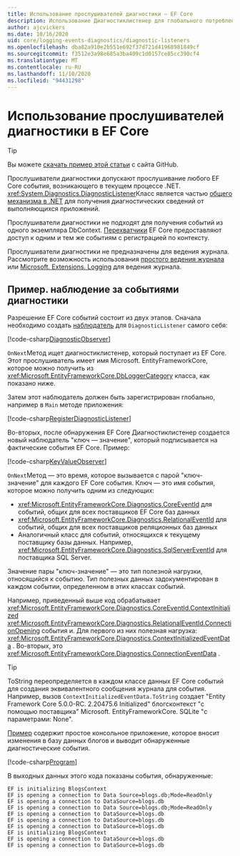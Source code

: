 ```yaml
---
title: Использование прослушивателей диагностики — EF Core
description: Использование Диагностиклистенер для глобального потребления EF Core диагностики
author: ajcvickers
ms.date: 10/16/2020
uid: core/logging-events-diagnostics/diagnostic-listeners
ms.openlocfilehash: dba82a910e2b551e692f37d721d41968981849cf
ms.sourcegitcommit: f3512e3a98e685a3ba409c1d0157ce85cc390cf4
ms.translationtype: MT
ms.contentlocale: ru-RU
ms.lasthandoff: 11/10/2020
ms.locfileid: "94431298"
---
```

# <a name="using-diagnostic-listeners-in-ef-core"></a>Использование прослушивателей диагностики в EF Core

> [!TIP]  
> Вы можете [скачать пример этой статьи](https://github.com/dotnet/EntityFramework.Docs/tree/master/samples/core/Miscellaneous/DiagnosticListeners) с сайта GitHub.

Прослушиватели диагностики допускают прослушивание любого EF Core события, возникающего в текущем процессе .NET. <xref:System.Diagnostics.DiagnosticListener>Класс является частью [общего механизма в .NET](https://github.com/dotnet/runtime/blob/master/src/libraries/System.Diagnostics.DiagnosticSource/src/DiagnosticSourceUsersGuide.md) для получения диагностических сведений от выполняющихся приложений.

Прослушиватели диагностики не подходят для получения событий из одного экземпляра DbContext. [Перехватчики](xref:core/logging-events-diagnostics/interceptors) EF Core предоставляют доступ к одним и тем же событиям с регистрацией по контексту.

Прослушиватели диагностики не предназначены для ведения журнала. Рассмотрите возможность использования [простого ведения журнала](xref:core/logging-events-diagnostics/simple-logging) или [Microsoft. Extensions. Logging](xref:core/logging-events-diagnostics/extensions-logging) для ведения журнала.

## <a name="example-observing-diagnostic-events"></a>Пример. наблюдение за событиями диагностики

Разрешение EF Core событий состоит из двух этапов. Сначала необходимо создать [наблюдатель](/dotnet/standard/events/observer-design-pattern) для `DiagnosticListener` самого себя:

<!--
public class DiagnosticObserver : IObserver<DiagnosticListener>
{
    public void OnCompleted() 
        => throw new NotImplementedException();
    
    public void OnError(Exception error) 
        => throw new NotImplementedException();

    public void OnNext(DiagnosticListener value)
    {
        if (value.Name == DbLoggerCategory.Name) // "Microsoft.EntityFrameworkCore"
        {
            value.Subscribe(new KeyValueObserver());
        }
    }
}
-->
[!code-csharp[DiagnosticObserver](../../../samples/core/Miscellaneous/DiagnosticListeners/Program.cs?name=DiagnosticObserver)]

`OnNext`Метод ищет диагностиклистенер, который поступает из EF Core. Этот прослушиватель имеет имя Microsoft. EntityFrameworkCore, которое можно получить из <xref:Microsoft.EntityFrameworkCore.DbLoggerCategory> класса, как показано ниже.

Затем этот наблюдатель должен быть зарегистрирован глобально, например в `Main` методе приложения:

<!--
        DiagnosticListener.AllListeners.Subscribe(new DiagnosticObserver());
-->
[!code-csharp[RegisterDiagnosticListener](../../../samples/core/Miscellaneous/DiagnosticListeners/Program.cs?name=RegisterDiagnosticListener)]

Во-вторых, после обнаружения EF Core Диагностиклистенер создается новый наблюдатель "ключ — значение", который подписывается на фактические события EF Core. Пример:

<!--
public class KeyValueObserver : IObserver<KeyValuePair<string, object>>
{
    public void OnCompleted() 
        => throw new NotImplementedException();
    
    public void OnError(Exception error) 
        => throw new NotImplementedException();

    public void OnNext(KeyValuePair<string, object> value)
    {
        if (value.Key == CoreEventId.ContextInitialized.Name)
        {
            var payload = (ContextInitializedEventData)value.Value;
            Console.WriteLine($"EF is initializing {payload.Context.GetType().Name} ");
        }

        if (value.Key == RelationalEventId.ConnectionOpening.Name)
        {
            var payload = (ConnectionEventData)value.Value;
            Console.WriteLine($"EF is opening a connection to {payload.Connection.ConnectionString} ");
        }
    }
}
-->
[!code-csharp[KeyValueObserver](../../../samples/core/Miscellaneous/DiagnosticListeners/Program.cs?name=KeyValueObserver)]

`OnNext`Метод — это время, которое вызывается с парой "ключ-значение" для каждого EF Core события. Ключ — это имя события, которое можно получить одним из следующих:

* <xref:Microsoft.EntityFrameworkCore.Diagnostics.CoreEventId> для событий, общих для всех поставщиков EF Core баз данных
* <xref:Microsoft.EntityFrameworkCore.Diagnostics.RelationalEventId> для событий, общих для всех поставщиков реляционных баз данных
* Аналогичный класс для событий, относящихся к текущему поставщику базы данных. Например, <xref:Microsoft.EntityFrameworkCore.Diagnostics.SqlServerEventId> для поставщика SQL Server.

Значение пары "ключ-значение" — это тип полезной нагрузки, относящийся к событию. Тип полезных данных задокументирован в каждом событии, определенном в этих классах событий.

Например, приведенный выше код обрабатывает <xref:Microsoft.EntityFrameworkCore.Diagnostics.CoreEventId.ContextInitialized> <xref:Microsoft.EntityFrameworkCore.Diagnostics.RelationalEventId.ConnectionOpening> события и. Для первого из них полезная нагрузка: <xref:Microsoft.EntityFrameworkCore.Diagnostics.ContextInitializedEventData> . Во-вторых, это <xref:Microsoft.EntityFrameworkCore.Diagnostics.ConnectionEventData> .

> [!TIP]
> ToString переопределяется в каждом классе данных EF Core событий для создания эквивалентного сообщения журнала для события. Например, вызов `ContextInitializedEventData.ToString` создает "Entity Framework Core 5.0.0-RC. 2.20475.6 Initialized" блогсконтекст "с помощью поставщика" Microsoft. EntityFrameworkCore. SQLite "с параметрами: None".

[Пример](https://github.com/dotnet/EntityFramework.Docs/tree/master/samples/core/Miscellaneous/DiagnosticListeners) содержит простое консольное приложение, которое вносит изменения в базу данных блогов и выводит обнаруженные диагностические события.

<!--
    public static void Main()
    {
        #region RegisterDiagnosticListener
        DiagnosticListener.AllListeners.Subscribe(new DiagnosticObserver());
        #endregion
        
        using (var context = new BlogsContext())
        {
            context.Database.EnsureDeleted();
            context.Database.EnsureCreated();
            
            context.Add(
                new Blog
                {
                    Name = "EF Blog",
                    Posts =
                    {
                        new Post { Title = "EF Core 3.1!" },
                        new Post { Title = "EF Core 5.0!" }
                    }
                });

            context.SaveChanges();
        }

        using (var context = new BlogsContext())
        {
            var blog = context.Blogs.Include(e => e.Posts).Single();

            blog.Name = "EF Core Blog";
            context.Remove(blog.Posts.First());
            blog.Posts.Add(new Post { Title = "EF Core 6.0!" });

            context.SaveChanges();
        }
        #endregion
    }
-->
[!code-csharp[Program](../../../samples/core/Miscellaneous/DiagnosticListeners/Program.cs?name=Program)]

В выходных данных этого кода показаны события, обнаруженные:

```output
EF is initializing BlogsContext
EF is opening a connection to Data Source=blogs.db;Mode=ReadOnly
EF is opening a connection to DataSource=blogs.db
EF is opening a connection to Data Source=blogs.db;Mode=ReadOnly
EF is opening a connection to DataSource=blogs.db
EF is opening a connection to DataSource=blogs.db
EF is opening a connection to DataSource=blogs.db
EF is initializing BlogsContext
EF is opening a connection to DataSource=blogs.db
EF is opening a connection to DataSource=blogs.db
```
